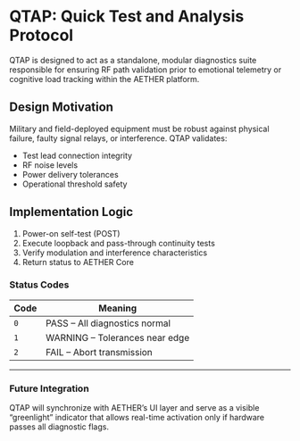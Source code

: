 # QTAP: Quick Test and Analysis Protocol

QTAP is designed to act as a standalone, modular diagnostics suite responsible for ensuring RF path validation prior to emotional telemetry or cognitive load tracking within the AETHER platform.

## Design Motivation

Military and field-deployed equipment must be robust against physical failure, faulty signal relays, or interference. QTAP validates:

- Test lead connection integrity
- RF noise levels
- Power delivery tolerances
- Operational threshold safety

## Implementation Logic

1. Power-on self-test (POST)
2. Execute loopback and pass-through continuity tests
3. Verify modulation and interference characteristics
4. Return status to AETHER Core

### Status Codes

| Code | Meaning                        |
|------|--------------------------------|
| `0`  | PASS – All diagnostics normal  |
| `1`  | WARNING – Tolerances near edge |
| `2`  | FAIL – Abort transmission      |

---

### Future Integration

QTAP will synchronize with AETHER’s UI layer and serve as a visible “greenlight” indicator that allows real-time activation only if hardware passes all diagnostic flags.
